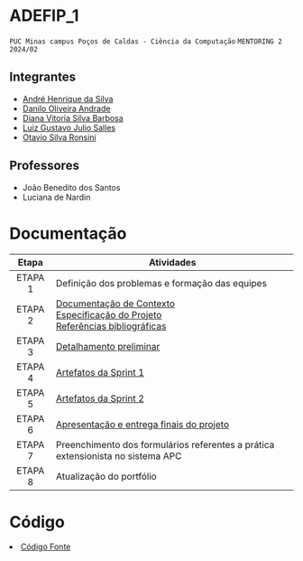 # ADEFIP_1

`PUC Minas campus Poços de Caldas - Ciência da Computação`
`MENTORING 2`
`2024/02`

## Integrantes

- [André Henrique da Silva](https://github.com/AndreSilva89)
- [Danilo Oliveira Andrade](https://github.com/Dandradedev)
- [Diana Vitoria Silva Barbosa](https://github.com/dsanabarb)
- [Luiz Gustavo Julio Salles](https://github.com/EL7SEVEN)
- [Otavio Silva Ronsini](https://github.com/otavioronsini)

## Professores

- João Benedito dos Santos
- Luciana de Nardin
  

# Documentação

| Etapa   |  Atividades |
|  :----:   | ----------- |
| ETAPA 1 | Definição dos problemas e formação das equipes |
| ETAPA 2 | <a href="docs/1-Documentação de Contexto.md"> Documentação de Contexto</a> <br> <a href="docs/2-Especificação do Projeto.md"> Especificação do Projeto</a> <br> <a href="docs/7-Referências.md"> Referências bibliográficas</a>|
| ETAPA 3 | <a href="docs/3-Detalhamento preliminar.md"> Detalhamento preliminar </a> |
| ETAPA 4 | <a href="docs/4-Sprint 1.md"> Artefatos da Sprint 1</a> |
| ETAPA 5 | <a href="docs/5-Sprint 2.md"> Artefatos da Sprint 2</a> |
| ETAPA 6 | <a href="docs/6-Apresentação do Projeto.md"> Apresentação e entrega finais do projeto</a> |
| ETAPA 7 | Preenchimento dos formulários referentes a prática extensionista no sistema APC | 
| ETAPA 8 | Atualização do portfólio

# Código

<li><a href="src/README.md"> Código Fonte</a></li>

